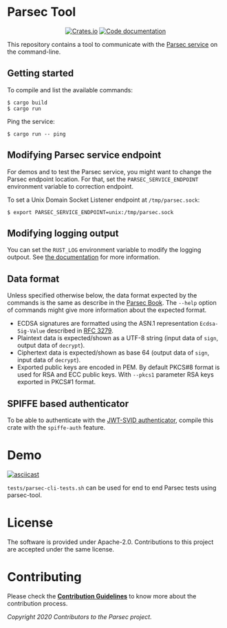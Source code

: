 # Parsec Tool

<p align="center">
  <a href="https://crates.io/crates/parsec-tool"><img alt="Crates.io" src="https://img.shields.io/crates/v/parsec-tool"></a>
  <a href="https://docs.rs/parsec-tool"><img src="https://docs.rs/parsec-tool/badge.svg" alt="Code documentation"/></a>
</p>

This repository contains a tool to communicate with the [Parsec
service](https://github.com/parallaxsecond/parsec) on the command-line.

## Getting started

To compile and list the available commands:

```
$ cargo build
$ cargo run
```

Ping the service:

```
$ cargo run -- ping
```

## Modifying Parsec service endpoint

For demos and to test the Parsec service, you might want to change the Parsec endpoint location. For
that, set the `PARSEC_SERVICE_ENDPOINT` environment variable to correction endpoint.

To set a Unix Domain Socket Listener endpoint at `/tmp/parsec.sock`:

```
$ export PARSEC_SERVICE_ENDPOINT=unix:/tmp/parsec.sock
```

## Modifying logging output

You can set the `RUST_LOG` environment variable to modify the logging outpout. See [the
documentation](https://docs.rs/env_logger/0.8.3/env_logger/index.html) for more information.

## Data format

Unless specified otherwise below, the data format expected by the commands is the same as describe
in the [Parsec
Book](https://parallaxsecond.github.io/parsec-book/parsec_client/operations/index.html). The
`--help` option of commands might give more information about the expected format.

- ECDSA signatures are formatted using the ASN.1 representation `Ecdsa-Sig-Value` described in [RFC
   3279](https://tools.ietf.org/html/rfc3279#section-2.2.3).
- Plaintext data is expected/shown as a UTF-8 string (input data of `sign`, output data of
   `decrypt`).
- Ciphertext data is expected/shown as base 64 (output data of `sign`, input data of `decrypt`).
- Exported public keys are encoded in PEM. By default PKCS#8 format is used for RSA and ECC
  public keys. With `--pkcs1` parameter RSA keys exported in PKCS#1 format.

## SPIFFE based authenticator

To be able to authenticate with the [JWT-SVID
authenticator](https://parallaxsecond.github.io/parsec-book/parsec_service/authenticators.html#jwt-spiffe-verifiable-identity-document-authenticator),
compile this crate with the `spiffe-auth` feature.

# Demo

[![asciicast](https://asciinema.org/a/RNPjvbgKDlQ0FRFUUKjjNUom6.svg)](https://asciinema.org/a/RNPjvbgKDlQ0FRFUUKjjNUom6)

`tests/parsec-cli-tests.sh` can be used for end to end Parsec tests using parsec-tool.

# License

The software is provided under Apache-2.0. Contributions to this project are accepted under the same
license.

# Contributing

Please check the [**Contribution
Guidelines**](https://parallaxsecond.github.io/parsec-book/contributing/index.html) to know more
about the contribution process.

*Copyright 2020 Contributors to the Parsec project.*
